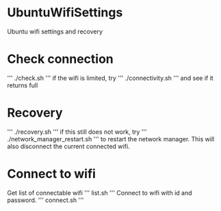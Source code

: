 # UbuntuWifiSettings
Ubuntu wifi settings and recovery

# Check connection
'''
./check.sh
'''
if the wifi is limited, try 
'''
./connectivity.sh
'''
and see if it returns full

# Recovery
'''
./recovery.sh
'''
if this still does not work, try
'''
./network_manager_restart.sh
'''
to restart the network manager. This will also disconnect the current connected wifi.

# Connect to wifi
Get list of connectable wifi
'''
list.sh
'''
Connect to wifi with id and password.
'''
connect.sh
'''
